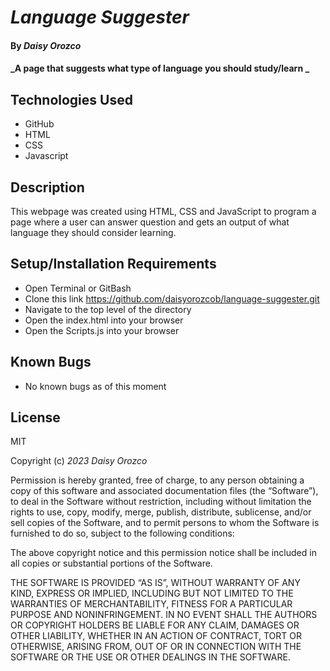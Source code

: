 # _Language Suggester_

#### By _**Daisy Orozco**_

#### _A page that suggests what type of language you should study/learn _

## Technologies Used

* GitHub
* HTML
* CSS
* Javascript

## Description

This webpage was created using HTML, CSS and JavaScript to program a page where a user can answer question and gets an output of what language they should consider learning.

## Setup/Installation Requirements

* Open Terminal or GitBash
* Clone this link https://github.com/daisyorozcob/language-suggester.git
* Navigate to the top level of the directory
* Open the index.html into your browser
* Open the Scripts.js into your browser



## Known Bugs

* No known bugs as of this moment

## License
 MIT

Copyright (c) _2023_ _Daisy Orozco_

Permission is hereby granted, free of charge, to any person obtaining a copy of this software and associated documentation files (the “Software”), to deal in the Software without restriction, including without limitation the rights to use, copy, modify, merge, publish, distribute, sublicense, and/or sell copies of the Software, and to permit persons to whom the Software is furnished to do so, subject to the following conditions:

The above copyright notice and this permission notice shall be included in all copies or substantial portions of the Software.

THE SOFTWARE IS PROVIDED “AS IS”, WITHOUT WARRANTY OF ANY KIND, EXPRESS OR IMPLIED, INCLUDING BUT NOT LIMITED TO THE WARRANTIES OF MERCHANTABILITY, FITNESS FOR A PARTICULAR PURPOSE AND NONINFRINGEMENT. IN NO EVENT SHALL THE AUTHORS OR COPYRIGHT HOLDERS BE LIABLE FOR ANY CLAIM, DAMAGES OR OTHER LIABILITY, WHETHER IN AN ACTION OF CONTRACT, TORT OR OTHERWISE, ARISING FROM, OUT OF OR IN CONNECTION WITH THE SOFTWARE OR THE USE OR OTHER DEALINGS IN THE SOFTWARE.